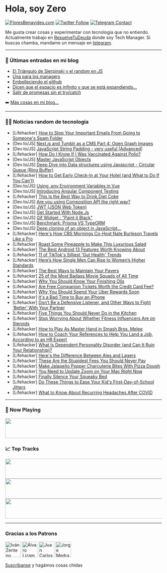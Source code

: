 # Hola, soy Zero

[![FloresBenavides.com](https://img.shields.io/website?down_message=oops&label=MiBlog&style=for-the-badge&up_message=online&url=https%3A%2F%2Ffloresbenavides.com)](https://floresbenavides.com) [![Twitter Follow](https://img.shields.io/twitter/follow/ZeroDragon?color=%231DA1F2&label=Follow&logo=twitter&logoColor=ffffff&style=for-the-badge)](https://twitter.com/zerodragon) [![Telegram Contact](https://img.shields.io/badge/escr%C3%ADbeme-ZeroDragon-%2326A5E4?style=for-the-badge&logo=telegram)](https://t.me/zerodragon)

Me gusta crear cosas y experimentar con tecnología que no entiendo.
Actualmente trabajo en [ResuelveTuDeuda](http://github.com/resuelve) donde soy Tech Manager.
Si buscas chamba, mandame un mensaje en [telegram](https://t.me/zerodragon).

---

### 📕 Últimas entradas en mi blog
<!-- BLOG-POST-LIST:START -->
- [El Triángulo de Sierpinski y el random en JS](https://floresbenavides.com/el-triangulo-de-sierpinski-y-el-random-en-js/)
- [Una para los managers](https://floresbenavides.com/una-para-los-managers/)
- [Embelleciendo el github](https://floresbenavides.com/embelleciendo-el-github/)
- [Dicen que el espacio es infinito y que se está expandiendo…](https://floresbenavides.com/dicen-que-el-espacio-es-infinito-y-que-se-esta-expandiendo/)
- [Salir de promesas sin el try/catch](https://floresbenavides.com/salir-de-promesas-sin-el-try-catch/)
<!-- BLOG-POST-LIST:END -->

➡️ [Más cosas en mi blog...](https://floresbenavides.com)

---

### 👨‍💻 Noticias random de tecnología
<!-- TECH-POSTS:START -->
- [Lifehacker] [How to Stop Your Important Emails From Going to Someone&#39;s Spam Folder](https://lifehacker.com/how-to-stop-your-important-emails-from-going-to-someone-1849419780)
- [Dev.to/JS] [Next.js and Tumblr as a CMS Part 4: Open Graph Images](https://dev.to/laurenashpole/nextjs-and-tumblr-as-a-cms-part-4-open-graph-images-3i4e)
- [Dev.to/JS] [JavaScript String Padding - very useful [Advanced]](https://dev.to/ministryofjavascript/javascript-string-padding-very-useful-advanced-33nm)
- [Lifehacker] [How Do I Know If I Was Vaccinated Against Polio?](https://lifehacker.com/how-do-i-know-if-i-was-vaccinated-against-polio-1849419706)
- [Dev.to/JS] [Master JavaScript Objects](https://dev.to/ministryofjavascript/master-javascript-objects-1eo4)
- [Dev.to/JS] [Deep Dive into Data structures using Javascript - Circular Queue &lpar;Ring Buffer&rpar;](https://dev.to/humblecoder00/deep-dive-into-data-structures-using-javascript-circular-queue-ring-buffer-gml)
- [Lifehacker] [How to Get Early Check-In at Your Hotel &lpar;and What to Do If You Can&#39;t&rpar;](https://lifehacker.com/how-to-get-early-check-in-at-your-hotel-and-what-to-do-1849417854)
- [Dev.to/JS] [Using .env Environment Variables in Vue](https://dev.to/smpnjn/using-env-environment-variables-in-vue-1jdm)
- [Dev.to/JS] [Introducing Angular Component Testing](https://dev.to/cypress/introducing-angular-component-testing-43ja)
- [Lifehacker] [This Is the Best Way to Drink Diet Coke](https://lifehacker.com/this-is-the-best-way-to-drink-diet-coke-1849418295)
- [Dev.to/JS] [Are you using Composition API the right way?](https://dev.to/the_one/are-you-using-composition-api-the-right-way-4jmm)
- [Dev.to/JS] [JWT &lpar;JSON Web Token&rpar;](https://dev.to/shubhamyadav/jwt-json-web-token-1j19)
- [Dev.to/JS] [Get Started With Node.Js](https://dev.to/divuzki/get-started-with-nodejs-server-480j)
- [Dev.to/JS] [Gif Widget : &quot;Paint it Black&quot;](https://dev.to/egfx/paint-it-black-gif-tool-5542)
- [Dev.to/JS] [Benchmark: Prisma VS TypeORM](https://dev.to/josethz00/benchmark-prisma-vs-typeorm-3873)
- [Dev.to/JS] [Deep cloning of an object in JavaScript...](https://dev.to/nitinreddy3/deep-cloning-of-an-object-in-javascript-480k)
- [Lifehacker] [Here&#39;s How CBS Mornings Co-Host Nate Burleson Travels Like a Pro](https://lifehacker.com/heres-how-cbs-mornings-co-host-nate-burleson-travels-li-1849418764)
- [Lifehacker] [Roast Some Pineapple to Make This Luxurious Salad](https://lifehacker.com/roast-some-pineapple-to-make-this-luxurious-salad-1849418537)
- [Lifehacker] [The Best Android 13 Features Worth Knowing About](https://lifehacker.com/the-best-android-13-features-worth-knowing-about-1849417266)
- [Lifehacker] [11 of TikTok&#39;s Silliest &#39;Gut Health&#39; Trends](https://lifehacker.com/11-of-tiktoks-silliest-gut-health-trends-1849414231)
- [Lifehacker] [Here’s How Single Men Can Rise to Women’s Higher Standards](https://lifehacker.com/here-s-how-single-men-can-rise-to-women-s-higher-standa-1849417921)
- [Lifehacker] [The Best Ways to Maintain Your Pavers](https://lifehacker.com/the-best-ways-to-maintain-your-pavers-1849417153)
- [Lifehacker] [25 of the Most Badass Movie Squads of All Time](https://lifehacker.com/25-of-the-most-badass-movie-squads-of-all-time-1849412057)
- [Lifehacker] [Why You Should Know Your Finishing Oils](https://lifehacker.com/why-you-should-know-your-finishing-oils-1849417143)
- [Lifehacker] [Are Free Companion Tickets Worth the Credit Card Fee?](https://lifehacker.com/are-free-companion-tickets-worth-the-credit-card-fee-1849416028)
- [Lifehacker] [Why You Should Spend Your Uber Rewards Soon](https://lifehacker.com/why-you-should-spend-your-uber-rewards-soon-1849413050)
- [Lifehacker] [It&#39;s a Bad Time to Buy an iPhone](https://lifehacker.com/its-a-bad-time-to-buy-an-iphone-1849414202)
- [Lifehacker] [Don’t Be a Defensive Listener, and Other Ways to Fight ‘Better’ With Your Partner](https://lifehacker.com/don-t-be-a-defensive-listener-and-other-ways-to-fight-1849414126)
- [Lifehacker] [Five Things You Should Never Do in the Kitchen](https://lifehacker.com/five-things-you-should-never-do-in-the-kitchen-1849414389)
- [Lifehacker] [Stop Worrying About Whether Fitness Influencers Are on Steroids](https://lifehacker.com/stop-worrying-about-whether-fitness-influencers-are-on-1849412704)
- [Lifehacker] [How to Play As Master Hand in Smash Bros. Melee](https://lifehacker.com/how-to-play-as-master-hand-in-smash-bros-melee-1849413909)
- [Lifehacker] [How to Coach Your References to Help You Land a Job, According to an HR Expert](https://lifehacker.com/how-to-coach-your-references-to-help-you-land-a-job-1849413722)
- [Lifehacker] [What Is Dependent Personality Disorder &lpar;and Can It Ruin Your Relationship&rpar;?](https://lifehacker.com/what-is-dependent-personality-disorder-and-can-it-ruin-1849413537)
- [Lifehacker] [Here&#39;s the Difference Between Ales and Lagers](https://lifehacker.com/heres-the-difference-between-ales-and-lagers-1849412907)
- [Lifehacker] [These Are the Stupidest Fees You Should Never Pay](https://lifehacker.com/these-are-the-stupidest-fees-you-should-never-pay-1849412351)
- [Lifehacker] [Make Jalapeño Popper Charcuterie Bites With Pizza Dough](https://lifehacker.com/make-jalapeno-popper-charcuterie-bites-with-pizza-dough-1849412863)
- [Lifehacker] [You Need to Update Zoom on Your Mac Right Now](https://lifehacker.com/you-need-to-update-zoom-on-your-mac-right-now-1849412591)
- [Lifehacker] [Finally Silence Your Squeaky Bed](https://lifehacker.com/finally-silence-your-squeaky-bed-1849407166)
- [Lifehacker] [Do These Things to Ease Your Kid&#39;s First-Day-of-School Jitters](https://lifehacker.com/do-these-things-to-ease-your-kids-first-day-of-school-j-1849411161)
- [Lifehacker] [What to Know About Recurring Headaches After COVID](https://lifehacker.com/what-to-know-about-recurring-headaches-after-covid-1849409448)<!-- TECH-POSTS:END -->

---

### 🎵 Now Playing
<a href="https://spotify-now-playing-dun.vercel.app/now-playing?open"><img src="https://spotify-now-playing-dun.vercel.app/now-playing" width="540" height="64"></a>

### 📈 Top Tracks
<a href="https://spotify-now-playing-dun.vercel.app/top-tracks?i=1&open"><img src="https://spotify-now-playing-dun.vercel.app/top-tracks?i=1" width="540" height="64"></a>
<a href="https://spotify-now-playing-dun.vercel.app/top-tracks?i=2&open"><img src="https://spotify-now-playing-dun.vercel.app/top-tracks?i=2" width="540" height="64"></a>
<a href="https://spotify-now-playing-dun.vercel.app/top-tracks?i=3&open"><img src="https://spotify-now-playing-dun.vercel.app/top-tracks?i=3" width="540" height="64"></a>

---

### Gracias a los Patrons
[<img src="https://avatars.githubusercontent.com/u/243380?v=4" alt="Iván Zenteno" width="50px">](https://github.com/k001) [<img src="https://avatars.githubusercontent.com/u/19955639?v=4" alt="Álvaro Lizama" width="50px">](https://github.com/alvarolizama) [<img src="https://avatars.githubusercontent.com/u/2718753?v=4" alt="Juan Carlos Ruiz" width="50px">](https://github.com/JuanCrg90) [<img src="https://avatars.githubusercontent.com/u/37025?v=4" alt="Jorge Medrano" width="50px">](https://github.com/h1pp1e) 

[Suscríbanse](https://www.patreon.com/zerodragon) y hagámos cosas chidas
